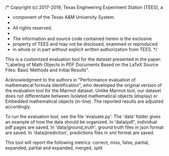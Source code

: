 /* Copyright (c) 2017-2019, Texas Engineering Experiment Station (TEES), a
 * component of the Texas A&M University System.
 *
 * All rights reserved.
 *
 * The information and source code contained herein is the exclusive
 * property of TEES and may not be disclosed, examined or reproduced
 * in whole or in part without explicit written authorization from TEES.
 */

This is a customized evaluation tool for the dataset presented in the paper:
"Labeling of Math Objects in PDF Documents Based on the LaTeX Source Files: Basic Methods and Initial Results".

Acknowledgment to the authors in "Performance evaluation of mathematical formula identification", who developed the original version of the evaluation tool for the Marmot dataset.
Unlike Marmot tool, our dataset does not differentiate between Isolated mathematical objects (display) or Embedded mathematical objects (in-line). The reported results are adjusted accordingly.

To run the evaluation tool, see the file 'evaluate.py'.
The 'data' folder gives an example of how the data should be organized.
In 'data/pdf', individual pdf pages are saved.
In 'data/ground_truth', ground truth files in json format are saved.
In 'data/prediction', predictions files in xml format are saved.

This tool will report the following metrics:
correct, miss, false, partial, expanded, partial and expanded, merged, split